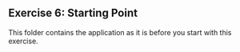 ## Exercise 6: Starting Point ##

This folder contains the application as it is before you start with this exercise.